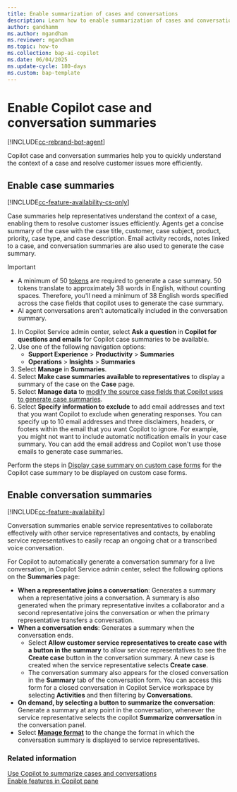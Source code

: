 ```yaml
---
title: Enable summarization of cases and conversations
description: Learn how to enable summarization of cases and conversations using Copilot in Customer Service.
author: gandhamm
ms.author: mgandham
ms.reviewer: mgandham
ms.topic: how-to 
ms.collection: bap-ai-copilot
ms.date: 06/04/2025
ms.update-cycle: 180-days
ms.custom: bap-template 
---
```


# Enable Copilot case and conversation summaries

[!INCLUDE[cc-rebrand-bot-agent](../includes/cc-rebrand-bot-agent.md)]

Copilot case and conversation summaries help you to quickly understand the context of a case and resolve customer issues more efficiently.

## Enable case summaries

[!INCLUDE[cc-feature-availability-cs-only](../includes/cc-feature-availability-cs-only.md)]

Case summaries help representatives understand the context of a case, enabling them to resolve customer issues efficiently. Agents get a concise summary of the case with the case title, customer, case subject, product, priority, case type, and case description. Email activity records, notes linked to a case, and conversation summaries are also used to generate the case summary.

> [!IMPORTANT]
> - A minimum of 50 [tokens](https://platform.openai.com/docs/introduction) are required to generate a case summary. 50 tokens translate to approximately 38 words in English, without counting spaces. Therefore, you'll need a minimum of 38 English words specified across the case fields that copilot uses to generate the case summary.
> - AI agent conversations aren't automatically included in the conversation summary.
 
1. In Copilot Service admin center, select **Ask a question** in **Copilot for questions and emails** for Copilot case summaries to be available.
1. Use one of the following navigation options: 
    - **Support Experience** > **Productivity** > **Summaries**
    - **Operations** > **Insights** > **Summaries**
1. Select **Manage** in **Summaries**.
1. Select **Make case summaries available to representatives** to display a summary of the case on the **Case** page. 
1. Select **Manage data** to [modify the source case fields that Copilot uses to generate case summaries](/dynamics365/customer-service/administer/copilot-map-custom-fields). 
1. Select **Specify information to exclude** to add email addresses and text that you want Copilot to exclude when generating responses. You can specify up to 10 email addresses and three disclaimers, headers, or footers within the email that you want Copilot to ignore. For example, you might not want to include automatic notification emails in your case summary. You can add the email address and Copilot won't use those emails to generate case summaries.<br>

Perform the steps in [Display case summary on custom case forms](/dynamics365/customer-service/administer/copilot-powerapps-settings) for the Copilot case summary to be displayed on custom case forms. 

## Enable conversation summaries

[!INCLUDE[cc-feature-availability](../includes/cc-feature-availability.md)]

Conversation summaries enable service representatives to collaborate effectively with other service representatives and contacts, by enabling service representatives to easily recap an ongoing chat or a transcribed voice conversation.

For Copilot to automatically generate a conversation summary for a live conversation, in Copilot Service admin center, select the following options on the **Summaries** page:
   - **When a representative joins a conversation**: Generates a summary when a representative joins a conversation. A summary is also generated when the primary representative invites a collaborator and a second representative joins the conversation or when the primary representative transfers a conversation.
   - **When a conversation ends**: Generates a summary when the conversation ends. 
      - Select **Allow customer service representatives to create case with a button in the summary** to allow service representatives to see the **Create case** button in the conversation summary. A new case is created when the service representative selects **Create case**.
      - The conversation summary also appears for the closed conversation in the **Summary** tab of the conversation form. You can access this form for a closed conversation in Copilot Service workspace by selecting **Activities** and then filtering by **Conversations**.
   - **On demand, by selecting a button to summarize the conversation**: Generate a summary at any point in the conversation, whenever the service representative selects the copilot **Summarize conversation** in the conversation panel.
   - Select [**Manage format**](customize-copilot-conv-summary.md) to  the change the format in which the conversation summary is displayed to service representatives.

### Related information

[Use Copilot to summarize cases and conversations](../use/copilot-use-summary.md)  
[Enable features in Copilot pane](copilot-enable-help-pane.md)
